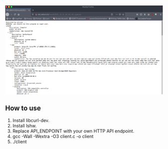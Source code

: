 ![Image](https://github.com/Jieyab89/SImple-API-with-C/blob/main/Screenshot%20at%202021-12-12%2008-29-54.png)
## How to use
1. Install libcurl-dev.
2. Install lshw.
3. Replace API_ENDPOINT with your own HTTP API endpoint.
4. gcc -Wall -Wextra -O3 client.c -o client
5. ./client
